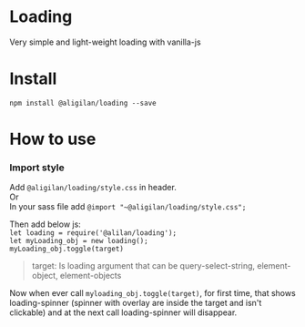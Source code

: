 # Loading

Very simple and light-weight loading with vanilla-js 

# Install
`npm install @aligilan/loading --save`

# How to use
### Import style
Add `@aligilan/loading/style.css` in header. <br>
Or <br>
In your sass file add `@import "~@aligilan/loading/style.css";`

Then add below js: <br>
`let loading = require('@alilan/loading');` <br>
`let myLoading_obj = new loading();` <br>
`myLoading_obj.toggle(target)`

> target: Is loading argument that can be query-select-string, element-object, element-objects

Now when ever call `myloading_obj.toggle(target)`, for first time, that shows loading-spinner (spinner with overlay are inside the target and isn't clickable)
and at the next call loading-spinner will disappear.